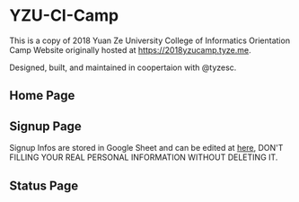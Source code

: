 # YZU-CI-Camp
This is a copy of 2018 Yuan Ze University College of Informatics Orientation Camp Website originally hosted at https://2018yzucamp.tyze.me.

Designed, built, and maintained in coopertaion with @tyzesc.

## Home Page



## Signup Page

Signup Infos are stored in Google Sheet and can be edited at [here](https://docs.google.com/spreadsheets/d/1FXadqC52PV1HLY3sW2u86rq_wYRtP46Dxbsrk6-btzo), DON'T FILLING YOUR REAL PERSONAL INFORMATION WITHOUT DELETING IT.

## Status Page

